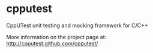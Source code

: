 cpputest
========

CppUTest unit testing and mocking framework for C/C++

More information on the project page at:
http://cpputest.github.com/cpputest/
